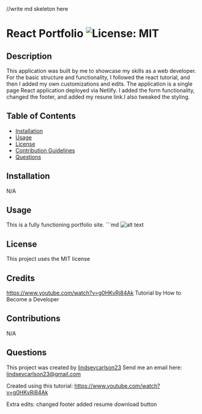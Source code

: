 
  //write md skeleton here
  # React Portfolio ![License: MIT](https://img.shields.io/badge/License-MIT-purple.svg)
  
  ## Description
  
  This application was built by me to showcase my skills as a  web developer. For the basic structure and functionality, I followed the react tutorial, and then I added my own customizations and edits. The application is a single page React application deployed via Netlify. I added the form functionality, changed the footer, and added my resune link.I also tweaked the styling.
  
  ## Table of Contents
  
  * [Installation](#installation)
  * [Usage](#usage)
  * [License](#license)
  * [Contribution Guidelines](#contributions)
  * [Questions](#questions)
  
  ## Installation
  
  N/A
  
  ## Usage
  
  This is a fully functioning portfolio site. ```md ![alt text](assets/images/portfolio_screenshot.png)
  
  ## License
    
  This project uses the MIT license
    

  ## Credits

   https://www.youtube.com/watch?v=g0HKvRj84Ak Tutorial by How to Become a Developer
  
  ## Contributions
  
  N/A
  
  ## Questions
  This project was created by [lindseycarlson23](https://github.com/lindseycarlson23)
  Send me an email here: lindseycarlson23@gmail.com
  

Created using this tutorial:
https://www.youtube.com/watch?v=g0HKvRj84Ak

Extra edits:
changed footer
added resume download button
